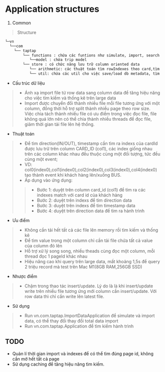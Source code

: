 # Application structures
1. Common
>Structure 
```sh
└─vn
  └──com
    └── taptap
        └── functions : chứa các funtions như simulate, import, search trip
           └──model : chứa trip model
        └── store : có chức năng lưu trữ column oriented data
           └── arithmetic: các thuật toán tìm rowIndexes theo card,tìm direction/timestamp theo rowIndexes
           └── util: chứa các util cho việc save/load db metadata, tìm theo column
```
- Cấu trúc dữ liệu
> - Ánh xạ import file từ row data sang column data để tăng hiệu năng cho việc tìm kiếm và thống kê trên large data
> - Import được chuyển đổi thành nhiều file mỗi file tương ứng với một column, đồng thời hỗ trợ split thành nhiều page theo row size.
> Việc chia tách thành nhiều file có ưu điểm trong việc đọc file, file không quá lớn nên có thể chia thành nhiều threads để đọc file, giảm thời gian tải file lên hệ thống.
- Thuật toán
> - Để tìm direction(IN/OUT), timestamp cần tìm ra indexs của cardId được lưu trữ trên column CARD_ID (col1), các index giống nhau trên các column khác nhau đều thuộc cùng một đối tượng, tức đều cùng một event;
> - VD: col0(index0),col1(index0),col2(index0),col3(index0),col4(index0) tạo thành event khi khách hàng lên/xuống BUS.
> - Áp dụng vào ứng dụng:
> > - Bước 1: duyệt trên column card_id (col1) để tìm ra các indexes match với card id của khách hàng
> > - Bước 2: duyệt trên indexs để tìm direction data
> > - Bước 3: duyệt trên indexs để tìm timestamp data
> > - Bước 4: duyệt trên direction data để tìm ra hành trình

- Ưu điểm
> - Không cần tải hết tất cả các file lên memory rồi tìm kiếm và thống kê
> - Để tìm value trong một column chỉ cần tải file chứa tất cả value của column đó lên
> - Hỗ trợ xử lý song song, nhiều theads cùng đọc một column, mỗi thread đọc 1 pageId khác nhau
> - Hiệu năng cao khi query trên large data, mất khoảng 1,5s để query 2 triệu record mà test trên Mac M1(8GB RAM,256GB SSD)
- Nhược điểm
> - Chậm trong thao tác insert/update. Lý do là là khi insert/update write trên nhiều file tương ứng mới column cần insert/update.
> Với row data thì chỉ cần write lên latest file.

- Sử dụng
> - Run vn.com.taptap.ImportDataApplication để simulate và import data, có thể thay đổi thay đổi total data import 
> - Run vn.com.taptap.Application để tìm kiếm hành trình
## TODO
- Quản lí thời gian import và indexes để có thể tìm đúng page id, không cần mở hết tất cả page
- Sử dụng caching để tăng hiệu năng tìm kiếm.